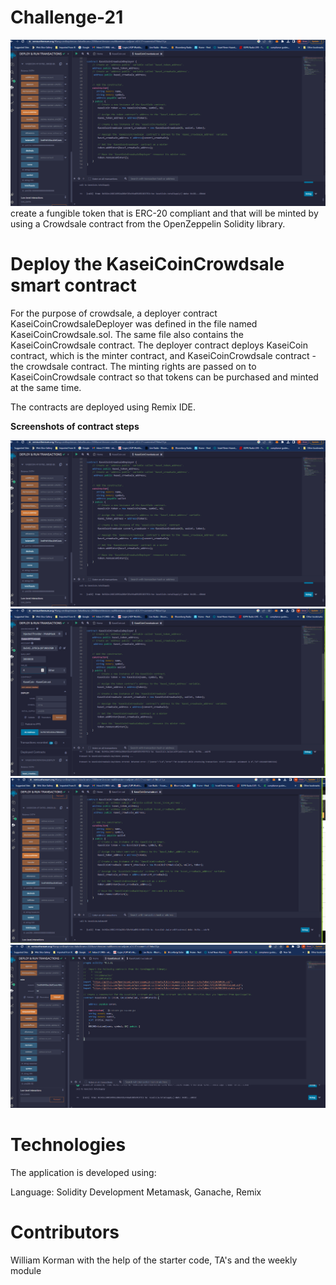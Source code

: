 # Challenge-21

![Image 9](https://github.com/Willykman/Challenge-21/blob/main/Image%204.png?raw=true)
create a fungible token that is ERC-20 compliant and that will be minted by using a Crowdsale contract from the OpenZeppelin Solidity library.

# Deploy the KaseiCoinCrowdsale smart contract
For the purpose of crowdsale, a deployer contract KaseiCoinCrowdsaleDeployer was defined in the file named KaseiCoinCrowdsale.sol. The same file also contains the KaseiCoinCrowdsale contract. The deployer contract deploys KaseiCoin contract, which is the minter contract, and KaseiCoinCrowdsale contract - the crowdsale contract. The minting rights are passed on to KaseiCoinCrowdsale contract so that tokens can be purchased and minted at the same time.

The contracts are deployed using Remix IDE.


**Screenshots of contract steps**

![Image 4](https://github.com/Willykman/Challenge-21/blob/main/Image%204.png?raw=true)
![Image 5](https://github.com/Willykman/Challenge-21/blob/main/Image%205.png?raw=true)
![Image 6](https://github.com/Willykman/Challenge-21/blob/main/Image%206.png?raw=true)
![Image 6](https://github.com/Willykman/Challenge-21/blob/main/Image%207.png?raw=true)
# Technologies
The application is developed using:

Language: Solidity
Development Metamask, Ganache, Remix

# Contributors
William Korman with the help of the starter code, TA's and the weekly module
